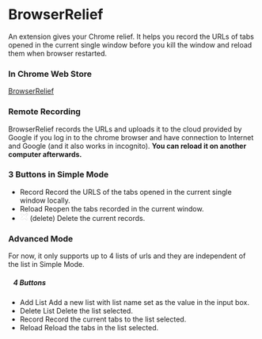 # BrowserRelief
An extension gives your Chrome relief. It helps you record the URLs of tabs opened in the current single window before you kill the window and reload them when browser restarted.


### In Chrome Web Store
[BrowserRelief](https://chrome.google.com/webstore/detail/browserrelief/egbhplapbklmpgmlgndgggnacggahjfj)


### Remote Recording
BrowserRelief records the URLs and uploads it to the cloud provided by Google if you log in to the chrome browser and have connection to Internet and Google (and it also works in incognito). **You can reload it on another computer afterwards.**

### 3 Buttons in Simple Mode
* Record
Record the URLS of the tabs opened in the current single window locally.
* Reload
Reopen the tabs recorded in the current window.
* ![cross](deleteCross.png) (delete)
Delete the current records.

### Advanced Mode
For now, it only supports up to 4 lists of urls and they are independent of the list in Simple Mode. 
##### &nbsp;&nbsp; 4 Buttons
* Add List
Add a new list with list name set as the value in the input box. 
* Delete List
Delete the list selected.
* Record
Record the current tabs to the list selected.
* Reload
Reload the tabs in the list selected.